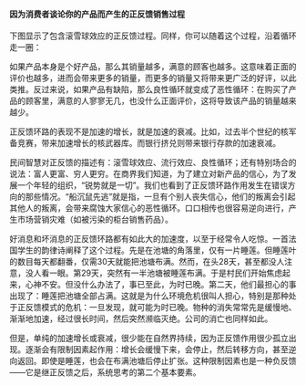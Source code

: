 #### 因为消费者谈论你的产品而产生的正反馈销售过程

下图显示了包含滚雪球效应的正反馈过程。同样，你可以随着这个过程，沿着循环走一圈：

如果产品本身是个好产品，那么其销量越多，满意的顾客也越多。这意味着正面的评价也越多，进而会带来更多的销量，而更多的销量又将带来更广泛的好评，以此类推。反过来说，如果产品有缺陷，那么良性循环就变成了恶性循环：在购买了产品的顾客里，满意的人寥寥无几，也没什么正面评价，这将导致该产品的销量越来越少。

正反馈环路的表现不是加速的增长，就是加速的衰减。比如，过去半个世纪的核军备竞赛，带来加速增长的核武器库。而银行挤兑则带来银行存款的加速衰减。

民间智慧对正反馈的描述有：滚雪球效应、流行效应、良性循环；还有特别场合的说法：富人更富、穷人更穷。在商界我们知道，为了建立对新产品的信心，为了发展一个年轻的组织，“锐势就是一切”。我们也看到了正反馈环路作用发生在错误方向的那些情况。“船沉鼠先逃”就是指，一旦有个别人丧失信心，他们的叛离会引起其他人的叛离，会带来腐蚀大家信心的恶性循环。口口相传也很容易逆向进行，产生市场营销灾难（如被污染的柜台销售药品）。

好消息和坏消息的正反馈环路都有如此大的加速度，以至于经常令人吃惊。一首法国学生的韵律诗阐释了这个过程。先是在池塘的角落里，仅有一片睡莲。但睡莲叶的数目每天都翻番，仅需30天就能把池塘布满。然而，在头28天，甚至都没人注意，没人看一眼。第29天，突然有一半池塘被睡莲布满。于是村民们开始焦虑起来，心神不安。但没什么办法了，事已至此，为时已晚。第二天，他们最担心的事出现了：睡莲把池塘全部占满。这就是为什么环境危机很叫人担心，特别是那种处于正反馈模式的危机：一旦发现，就可能为时已晚。物种的消失常常先是缓慢地、渐渐地加速，经过很长时间，然后突然濒临灭绝。公司的消亡也同样如此。

但是，单纯的加速增长或衰减，很少能在自然界持续，因为正反馈作用很少孤立出现。逐渐会有限制因素起作用：增长会缓慢下来，会停止，然后转移方向，甚至逆向返回。即使是睡莲，也会在布满池塘后停止扩张。这种限制因素也是一种负反馈——它是继正反馈之后，系统思考的第二个基本要素。